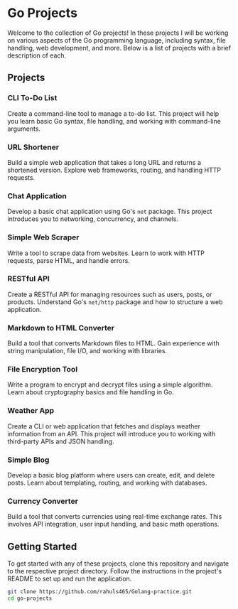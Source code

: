 # Go Projects

Welcome to the collection of Go projects! In these projects I will be working on various aspects of the Go programming language, including syntax, file handling, web development, and more. Below is a list of projects with a brief description of each.

## Projects

### CLI To-Do List
Create a command-line tool to manage a to-do list. This project will help you learn basic Go syntax, file handling, and working with command-line arguments.

### URL Shortener
Build a simple web application that takes a long URL and returns a shortened version. Explore web frameworks, routing, and handling HTTP requests.

### Chat Application
Develop a basic chat application using Go's `net` package. This project introduces you to networking, concurrency, and channels.

### Simple Web Scraper
Write a tool to scrape data from websites. Learn to work with HTTP requests, parse HTML, and handle errors.

### RESTful API
Create a RESTful API for managing resources such as users, posts, or products. Understand Go's `net/http` package and how to structure a web application.

### Markdown to HTML Converter
Build a tool that converts Markdown files to HTML. Gain experience with string manipulation, file I/O, and working with libraries.

### File Encryption Tool
Write a program to encrypt and decrypt files using a simple algorithm. Learn about cryptography basics and file handling in Go.

### Weather App
Create a CLI or web application that fetches and displays weather information from an API. This project will introduce you to working with third-party APIs and JSON handling.

### Simple Blog
Develop a basic blog platform where users can create, edit, and delete posts. Learn about templating, routing, and working with databases.

### Currency Converter
Build a tool that converts currencies using real-time exchange rates. This involves API integration, user input handling, and basic math operations.

## Getting Started

To get started with any of these projects, clone this repository and navigate to the respective project directory. Follow the instructions in the project's README to set up and run the application.

```bash
git clone https://github.com/rahuls465/Golang-practice.git
cd go-projects

